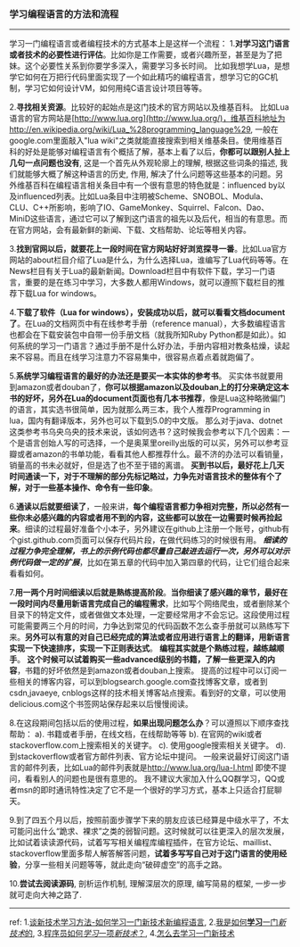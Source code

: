 ### 学习编程语言的方法和流程

***
学习一门编程语言或者编程技术的方式基本上是这样一个流程：
1.**对学习这门语言或者技术的必要性进行评估**。比如你是工作需要，或者兴趣所至，甚至是为了把妹。这个必要性关系到你要学多深入，需要学习多长时间。
比如我想学Lua，是想学它如何在万把行代码里面实现了一个如此精巧的编程语言，想学习它的GC机制，学习它如何设计VM，如何用纯C语言设计项目等等。



2.**寻找相关资源**。比较好的起始点是这门技术的官方网站以及维基百科。
比如Lua语言的官方网站是[http://www.lua.org](http://www.lua.org/)，维基百科地址为http://en.wikipedia.org/wiki/Lua_%28programming_language%29, 一般在google.com里面敲入"lua wiki"之类就能直接搜索到相关维基条目。使用维基百科的好处是能够对编程语言有个概括了解，基本上看了以后，**你都可以跟别人扯上几句一点问题也没有**, 这是一个首先从外观轮廓上的理解, 根据这些词条的描述, 我们就能够大概了解这种语言的历史, 作用, 解决了什么问题等这些基本的问题。另外维基百科在编程语言相关条目中有一个很有意思的特色就是：influenced by以及influenced列表。比如Lua条目中注明被Scheme、SNOBOL、Modula、CLU、C++所影响，影响了IO、GameMonkey、Squirrel、Falcon、Dao、MiniD这些语言，通过它可以了解到这门语言的祖先以及后代，相当的有意思。而在官方网站，会有最新鲜的新闻、下载、文档帮助、论坛等相关内容。



3.**找到官网以后，就要花上一段时间在官方网站好好浏览探寻一番**。比如Lua官方网站的about栏目介绍了Lua是什么，为什么选择Lua，谁编写了Lua代码等等。在News栏目有关于Lua的最新新闻。Download栏目中有软件下载，学习一门语言，重要的是在练习中学习，大多数人都用Windows，就可以遵照下载栏目的推荐下载Lua for windows。



4.**下载了软件（Lua for windows），安装成功以后，就可以看看文档document了**。在Lua的文档网页中有在线参考手册（reference manual），大多数编程语言也都会在下载安装包中自带一份手册文档（就我所知Ruby Python都是如此）。如何系统的学习一门语言？通过手册不是什么好办法，手册内容相对教条枯燥，读起来不容易。而且在线学习注意力不容易集中，很容易点着点着就跑偏了。



5.**系统学习编程语言的最好的办法还是要买一本实体的参考书**。
买实体书就要用到amazon或者douban了，**你可以根据amazon以及douban上的打分来确定这本书的好坏，另外在Lua的document页面也有几本书推荐**，像是Lua这种略微偏门的语言，其实选书很简单，因为就那么两三本，我个人推荐Programming in lua，国内有翻译版本，另外也可以下载到5.0的中文版。
那么对于java、dotnet这类参考书乌央乌央的技术来说，该如何选书？这时候我会参考以下几个因素：一个是语言创始人写的可选择，一个是奥莱里oreilly出版的可以买，另外可以参考豆瓣或者amazon的书单功能，看看其他人都推荐什么。最不济的办法可以看销量，销量高的书未必就好，但是选了也不至于错的离谱。
**买到书以后，最好花上几天时间通读一下，对于不理解的部分先标记略过，力争先对语言技术的整体有个了解，对于一些基本操作、命令有一些印象**。



6.**通读以后就要细读了**，一般来讲，**每个编程语言都力争相对完整，所以必然有一些你未必感兴趣的内容或者用不到的内容，这些都可以放在一边需要时候再捡起来**。细读的过程最好准备个小本子，另外建议在github上注册一个账号，github有个gist.github.com页面可以保存代码片段，在做代码练习的时候很有用。
***细读的过程力争完全理解，书上的示例代码也都尽量自己敲进去运行一次，另外可以对示例代码做一定的扩展***，比如在第五章的代码中加入第四章的代码，让它们组合起来看看如何。



7.**用一两个月时间细读以后就是熟练提高阶段**。**当你细读了感兴趣的章节，最好在一段时间内尽量用新语言完成自己的编程需求**，比如写个网络爬虫，或者删除某个目录下的特定文件，或者做做文本处理，一定要经常用才不会忘记。这段使用过程可能需要两三个月的时间，力争达到常见的代码函数不怎么查手册就可以熟练写下来。**另外可以有意的对自己已经完成的算法或者应用进行语言上的翻译，用新语言实现一下快速排序，实现一下正则表达式**。
**编程其实就是个熟练过程，越练越顺手**。
**这个时候可以试着购买一些advanced级别的书籍，了解一些更深入的内容**，书籍的好坏依然是到amazon或者douban上搜索。
提高的过程中可以订阅一些相关的博客内容，可以到blogsearch.google.com查找博客文章，或者到csdn,javaeye, cnblogs这样的技术相关博客站点搜索。看到好的文章，可以使用delicious.com这个书签网站保存起来以后慢慢阅读。



8.在这段期间包括以后的使用过程，**如果出现问题怎么办**？可以遵照以下顺序查找帮助：
a). 书籍或者手册，在线文档，在线帮助等等
b). 在官网的wiki或者stackoverflow.com上搜索相关的关键字。
c). 使用google搜索相关关键字。
d). 到stackoverflow或者官方邮件列表、官方论坛中提问。
一般来说最好订阅这门语言的邮件列表，比如Lua的邮件列表就是<http://www.lua.org/lua-l.html> 即使不提问，看看别人的问题也是很有意思的。
我不建议大家加入什么QQ群学习，QQ或者msn的即时通讯特性决定了它不是一个很好的学习方式，基本上只适合打屁聊天。



9.到了四五个月以后，按照前面步骤学下来的朋友应该已经算是中级水平了，不太可能问出什么“跪求、裸求”之类的弱智问题。这时候就可以往更深入的层次发展，比如试着读读源代码，试着写写相关编程库编程插件，在官方论坛、maillist、stackoverflow里面多帮人解答解答问题，**试着多写写自己对于这门语言的使用经验**，分享一些相关问题等等，就此走向“破碎虚空”的高手之路。



10.**尝试去阅读源码**, 剖析运作机制, 理解深层次的原理, 编写简易的框架, 一步一步就可走向大神之路了.

---
ref:
1.[谈新技术学习方法-如何学习一门新技术新编程语言](https://blog.csdn.net/hmsiwtv/article/details/7555927),   2.[我是如何**学习**一门*新技术*的](https://blog.csdn.net/xiangshimoni/article/details/49558191),   3.[程序员如何*学习*一项*新技术*？](https://blog.csdn.net/qq_33719636/article/details/80298877),   4.[怎么去学习一门新技术](https://blog.csdn.net/gengzhi1293443962/article/details/80605306)